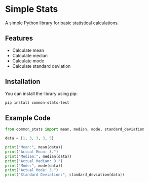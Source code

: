 # Simple Stats

A simple Python library for basic statistical calculations.

## Features

- Calculate mean
- Calculate median
- Calculate mode
- Calculate standard deviation

## Installation

You can install the library using pip:

```bash
pip install common-stats-test
```

## Example Code

```python
from common_stats import mean, median, mode, standard_deviation

data = [1, 3, 3, 3, 5]

print("Mean:", mean(data))
print("Actual Mean: 3.")
print("Median:", median(data))
print("Actual Median: 3.")
print("Mode:", mode(data))
print("Actual Mode: 3.")
print("Standard Deviation:", standard_deviation(data))
```
